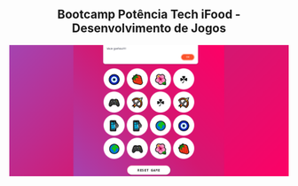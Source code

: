 <h2 align="center"> Bootcamp Potência Tech iFood - Desenvolvimento de Jogos </h2>


<a href="https://github.com/MGBrave/Games/blob/main/jogo-da-memoria-com-emojis-main/src/images/printemojis.png?raw=true"> <img src="https://github.com/MGBrave/Games/blob/main/jogo-da-memoria-com-emojis-main/src/images/printemojis.png?raw=true" /> </a>

[](https://github.com/MGBrave/Games/blob/main/jogo-da-memoria-com-emojis-main/src/images/printemojis.png?raw=true)
